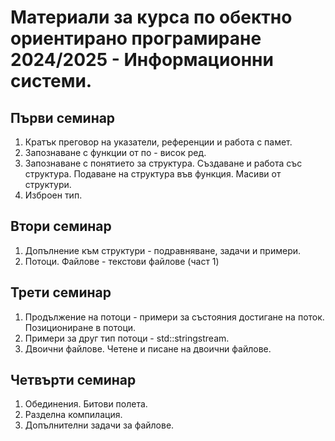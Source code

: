 # Материали за курса по обектно ориентирано програмиране 2024/2025 - Информационни системи.

## Първи семинар
1. Кратък преговор на указатели, референции и работа с памет.
2. Запознаване с функции от по - висок ред.
3. Запознаване с понятието за структура.
   Създаване и работа със структура.
   Подаване на структура във функция.
   Масиви от структури.
4. Изброен тип.

## Втори семинар
1. Допълнение към структури - подравняване, задачи и примери.
2. Потоци. Файлове - текстови файлове (част 1)

## Трети семинар
1. Продължение на потоци - примери за състояния достигане на поток. Позициониране в потоци.
2. Примери за друг тип потоци - std::stringstream.
3. Двоични файлове. Четене и писане на двоични файлове.

## Четвърти семинар
1. Обединения. Битови полета.
2. Разделна компилация.
3. Допълнителни задачи за файлове.